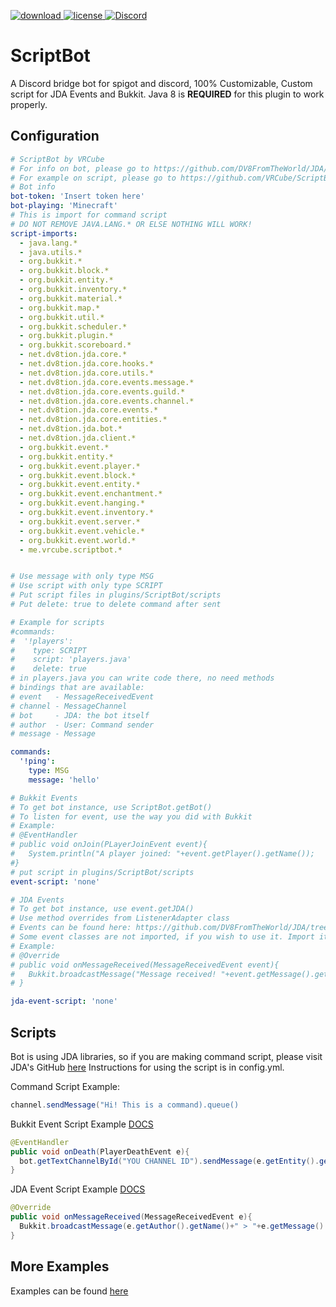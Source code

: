 [download]: https://img.shields.io/badge/download-Spigot-orange.svg
[license]: https://img.shields.io/badge/License-Apache%202.0-lightgrey.svg
[discord-invite]: https://discord.gg/AdmWkEs
[ ![download][] ](https://github.com/VRCube/ScriptBot/)
[ ![license][] ](https://github.com/VRCube/ScriptBot/tree/master/LICENSE)
[ ![Discord](https://discordapp.com/api/guilds/316647825553358848/widget.png) ][discord-invite]

# ScriptBot
A Discord bridge bot for spigot and discord, 100% Customizable, Custom script for JDA Events and Bukkit.
Java 8 is **REQUIRED** for this plugin to work properly.
## Configuration
```yaml
# ScriptBot by VRCube
# For info on bot, please go to https://github.com/DV8FromTheWorld/JDA/
# For example on script, please go to https://github.com/VRCube/ScriptBot
# Bot info
bot-token: 'Insert token here'
bot-playing: 'Minecraft'
# This is import for command script
# DO NOT REMOVE JAVA.LANG.* OR ELSE NOTHING WILL WORK!
script-imports:
  - java.lang.*
  - java.utils.*
  - org.bukkit.*
  - org.bukkit.block.*
  - org.bukkit.entity.*
  - org.bukkit.inventory.*
  - org.bukkit.material.*
  - org.bukkit.map.*
  - org.bukkit.util.*
  - org.bukkit.scheduler.*
  - org.bukkit.plugin.*
  - org.bukkit.scoreboard.*
  - net.dv8tion.jda.core.*
  - net.dv8tion.jda.core.hooks.*
  - net.dv8tion.jda.core.utils.*
  - net.dv8tion.jda.core.events.message.*
  - net.dv8tion.jda.core.events.guild.*
  - net.dv8tion.jda.core.events.channel.*
  - net.dv8tion.jda.core.events.*
  - net.dv8tion.jda.core.entities.*
  - net.dv8tion.jda.bot.*
  - net.dv8tion.jda.client.*
  - org.bukkit.event.*
  - org.bukkit.entity.*
  - org.bukkit.event.player.*
  - org.bukkit.event.block.*
  - org.bukkit.event.entity.*
  - org.bukkit.event.enchantment.*
  - org.bukkit.event.hanging.*
  - org.bukkit.event.inventory.*
  - org.bukkit.event.server.*
  - org.bukkit.event.vehicle.*
  - org.bukkit.event.world.*
  - me.vrcube.scriptbot.*


# Use message with only type MSG
# Use script with only type SCRIPT
# Put script files in plugins/ScriptBot/scripts
# Put delete: true to delete command after sent

# Example for scripts
#commands:
#  '!players':
#    type: SCRIPT
#    script: 'players.java'
#    delete: true
# in players.java you can write code there, no need methods
# bindings that are available:
# event   - MessageReceivedEvent
# channel - MessageChannel
# bot     - JDA: the bot itself
# author  - User: Command sender
# message - Message

commands:
  '!ping':
    type: MSG
    message: 'hello'

# Bukkit Events
# To get bot instance, use ScriptBot.getBot()
# To listen for event, use the way you did with Bukkit
# Example:
# @EventHandler
# public void onJoin(PLayerJoinEvent event){
#   System.println("A player joined: "+event.getPlayer().getName());
#}
# put script in plugins/ScriptBot/scripts
event-script: 'none'

# JDA Events
# To get bot instance, use event.getJDA()
# Use method overrides from ListenerAdapter class
# Events can be found here: https://github.com/DV8FromTheWorld/JDA/tree/master/src/main/java/net/dv8tion/jda/core/events
# Some event classes are not imported, if you wish to use it. Import it
# Example:
# @Override
# public void onMessageReceived(MessageReceivedEvent event){
#   Bukkit.broadcastMessage("Message received! "+event.getMessage().getRawContent());
# }

jda-event-script: 'none'
```
## Scripts
Bot is using JDA libraries, so if you are making command script, please visit JDA's GitHub [here](https://github.com/DV8FromTheWorld/JDA)
Instructions for using the script is in config.yml.

Command Script Example:
```java
channel.sendMessage("Hi! This is a command).queue()
```

Bukkit Event Script Example [DOCS](https://hub.spigotmc.org/javadocs/bukkit/)
```java
@EventHandler
public void onDeath(PlayerDeathEvent e){
  bot.getTextChannelById("YOU CHANNEL ID").sendMessage(e.getEntity().getName()+" just died").queue();
}
```

JDA Event Script Example [DOCS](https://github.com/DV8FromTheWorld/JDA)
```java
@Override
public void onMessageReceived(MessageReceivedEvent e){
  Bukkit.broadcastMessage(e.getAuthor().getName()+" > "+e.getMessage().getRawContent());
}
```

## More Examples
Examples can be found [here](https://github.com/VRCube/ScriptBot/tree/master/examples)
